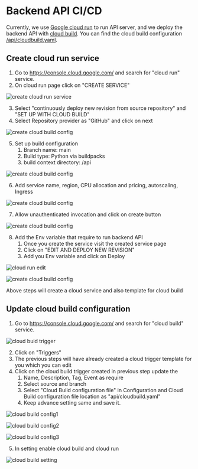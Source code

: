 # Backend API CI/CD

Currently, we use [Google cloud run](https://cloud.google.com/run/docs/overview/what-is-cloud-run) to run API server,
and we deploy the backend API with [cloud build](https://cloud.google.com/build/docs/overview). You can find the cloud 
build configuration [/api/cloudbuild.yaml](../api/cloudbuild.yaml).

## Create cloud run service

1. Go to https://console.cloud.google.com/ and search for "cloud run" service.
2. On cloud run page click on "CREATE SERVICE"

![create cloud run service](./images/cloud_run_home.png)

3. Select "continuously deploy new revision from source repository" and "SET UP WITH CLOUD BUILD"
4. Select Repository provider as "GitHub" and click on next

![create cloud build config](./images/cloud_run_ci_deploy.png)

5. Set up build configuration 
   1. Branch name: main 
   2. Build type: Python via buildpacks 
   3. build context directory: /api

![create cloud build config](./images/cloud_run_build_config.png)

6. Add service name, region, CPU allocation and pricing, autoscaling, Ingress

![create cloud build config](./images/cloud_run_config1.png)

7. Allow unauthenticated invocation and click on create button

![create cloud build config](./images/cloud_run_create.png)

8. Add the Env variable that require to run backend API
   1. Once you create the service visit the created service page
   2. Click on "EDIT AND DEPLOY NEW REVISION"
   3. Add you Env variable and click on Deploy

![cloud run edit](./images/cloud_run_edit.png)

![create cloud build config](./images/cloud_run_add_env.png)

Above steps will create a cloud service and also template for cloud build


## Update cloud build configuration

1. Go to https://console.cloud.google.com/ and search for "cloud build" service.

![cloud buid trigger](./images/cloud_build_trigger.png)

2. Click on "Triggers"
3. The previous steps will have already created a cloud trigger template for you which you can edit
4. Click on the cloud build trigger created in previous step update the
   1. Name, Description, Tag, Event as require
   2. Select source and branch
   3. Select "Cloud Build configuration file" in Configuration and Cloud Build configuration file location as "api/cloudbuild.yaml"
   4. Keep advance setting same and save it.

![cloud build config1](./images/cloud_build_config1.png)

![cloud build config2](./images/cloud_build_config2.png)

![cloud build config3](./images/cloud_build_config3.png)

5. In setting enable cloud build and cloud run

![cloud build setting](./images/cloud_build_setting.png)
